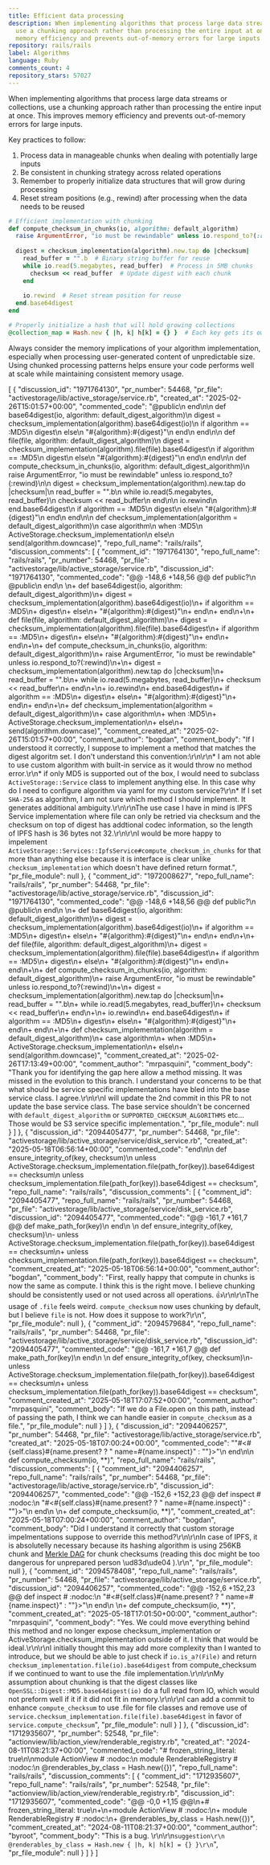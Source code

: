 ```yaml
---
title: Efficient data processing
description: When implementing algorithms that process large data streams or collections,
  use a chunking approach rather than processing the entire input at once. This improves
  memory efficiency and prevents out-of-memory errors for large inputs.
repository: rails/rails
label: Algorithms
language: Ruby
comments_count: 4
repository_stars: 57027
---
```


When implementing algorithms that process large data streams or collections, use a chunking approach rather than processing the entire input at once. This improves memory efficiency and prevents out-of-memory errors for large inputs.

Key practices to follow:

1. Process data in manageable chunks when dealing with potentially large inputs
2. Be consistent in chunking strategy across related operations
3. Remember to properly initialize data structures that will grow during processing
4. Reset stream positions (e.g., rewind) after processing when the data needs to be reused

```ruby
# Efficient implementation with chunking
def compute_checksum_in_chunks(io, algorithm: default_algorithm)
  raise ArgumentError, "io must be rewindable" unless io.respond_to?(:rewind)
  
  digest = checksum_implementation(algorithm).new.tap do |checksum|
    read_buffer = "".b  # Binary string buffer for reuse
    while io.read(5.megabytes, read_buffer)  # Process in 5MB chunks
      checksum << read_buffer  # Update digest with each chunk
    end
    
    io.rewind  # Reset stream position for reuse
  end.base64digest
end

# Properly initialize a hash that will hold growing collections
@collection_map = Hash.new { |h, k| h[k] = {} }  # Each key gets its own hash
```

Always consider the memory implications of your algorithm implementation, especially when processing user-generated content of unpredictable size. Using chunked processing patterns helps ensure your code performs well at scale while maintaining consistent memory usage.


[
  {
    "discussion_id": "1971764130",
    "pr_number": 54468,
    "pr_file": "activestorage/lib/active_storage/service.rb",
    "created_at": "2025-02-26T15:01:57+00:00",
    "commented_code": "@public\n    end\n\n    def base64digest(io, algorithm: default_digest_algorithm)\n      digest = checksum_implementation(algorithm).base64digest(io)\n      if algorithm == :MD5\n        digest\n      else\n        \"#{algorithm}:#{digest}\"\n      end\n    end\n\n    def file(file, algorithm: default_digest_algorithm)\n      digest = checksum_implementation(algorithm).file(file).base64digest\n      if algorithm == :MD5\n        digest\n      else\n        \"#{algorithm}:#{digest}\"\n      end\n    end\n\n    def compute_checksum_in_chunks(io, algorithm: default_digest_algorithm)\n      raise ArgumentError, \"io must be rewindable\" unless io.respond_to?(:rewind)\n\n      digest = checksum_implementation(algorithm).new.tap do |checksum|\n        read_buffer = \"\".b\n        while io.read(5.megabytes, read_buffer)\n          checksum << read_buffer\n        end\n\n        io.rewind\n      end.base64digest\n      if algorithm == :MD5\n        digest\n      else\n        \"#{algorithm}:#{digest}\"\n      end\n    end\n\n    def checksum_implementation(algorithm = default_digest_algorithm)\n      case algorithm\n      when :MD5\n        ActiveStorage.checksum_implementation\n      else\n        send(algorithm.downcase)",
    "repo_full_name": "rails/rails",
    "discussion_comments": [
      {
        "comment_id": "1971764130",
        "repo_full_name": "rails/rails",
        "pr_number": 54468,
        "pr_file": "activestorage/lib/active_storage/service.rb",
        "discussion_id": "1971764130",
        "commented_code": "@@ -148,6 +148,56 @@ def public?\n       @public\n     end\n \n+    def base64digest(io, algorithm: default_digest_algorithm)\n+      digest = checksum_implementation(algorithm).base64digest(io)\n+      if algorithm == :MD5\n+        digest\n+      else\n+        \"#{algorithm}:#{digest}\"\n+      end\n+    end\n+\n+    def file(file, algorithm: default_digest_algorithm)\n+      digest = checksum_implementation(algorithm).file(file).base64digest\n+      if algorithm == :MD5\n+        digest\n+      else\n+        \"#{algorithm}:#{digest}\"\n+      end\n+    end\n+\n+    def compute_checksum_in_chunks(io, algorithm: default_digest_algorithm)\n+      raise ArgumentError, \"io must be rewindable\" unless io.respond_to?(:rewind)\n+\n+      digest = checksum_implementation(algorithm).new.tap do |checksum|\n+        read_buffer = \"\".b\n+        while io.read(5.megabytes, read_buffer)\n+          checksum << read_buffer\n+        end\n+\n+        io.rewind\n+      end.base64digest\n+      if algorithm == :MD5\n+        digest\n+      else\n+        \"#{algorithm}:#{digest}\"\n+      end\n+    end\n+\n+    def checksum_implementation(algorithm = default_digest_algorithm)\n+      case algorithm\n+      when :MD5\n+        ActiveStorage.checksum_implementation\n+      else\n+        send(algorithm.downcase)",
        "comment_created_at": "2025-02-26T15:01:57+00:00",
        "comment_author": "bogdan",
        "comment_body": "If I understood it correctly, I suppose to implement a method that matches the digest algoritm set. I don't understand this convention:\r\n\r\n* I am not able to use custom algorithm with built-in service as it would throw no method error.\r\n* if only MD5 is supported out of the box, I would need to subclass `ActiveStorage::Service` class to implement anything else. In this case why do I need to configure algorithm via yaml for my custom service?\r\n* If I set `SHA-256` as algorithm, I am not sure which method I should implement. It generates additional ambiguity.\r\n\r\nThe use case I have in mind is IPFS Service implementation where file can only be retried via checksum and the checksum on top of digest has addtional codec information, so the length of IPFS hash is 36 bytes not 32.\r\n\r\nI would be more happy to impelement `ActiveStorage::Services::IpfsService#compute_checksum_in_chunks` for that more than anything else because it is interface is clear unlike `checksum_implementation` which doesn't have defined return format.",
        "pr_file_module": null
      },
      {
        "comment_id": "1972008627",
        "repo_full_name": "rails/rails",
        "pr_number": 54468,
        "pr_file": "activestorage/lib/active_storage/service.rb",
        "discussion_id": "1971764130",
        "commented_code": "@@ -148,6 +148,56 @@ def public?\n       @public\n     end\n \n+    def base64digest(io, algorithm: default_digest_algorithm)\n+      digest = checksum_implementation(algorithm).base64digest(io)\n+      if algorithm == :MD5\n+        digest\n+      else\n+        \"#{algorithm}:#{digest}\"\n+      end\n+    end\n+\n+    def file(file, algorithm: default_digest_algorithm)\n+      digest = checksum_implementation(algorithm).file(file).base64digest\n+      if algorithm == :MD5\n+        digest\n+      else\n+        \"#{algorithm}:#{digest}\"\n+      end\n+    end\n+\n+    def compute_checksum_in_chunks(io, algorithm: default_digest_algorithm)\n+      raise ArgumentError, \"io must be rewindable\" unless io.respond_to?(:rewind)\n+\n+      digest = checksum_implementation(algorithm).new.tap do |checksum|\n+        read_buffer = \"\".b\n+        while io.read(5.megabytes, read_buffer)\n+          checksum << read_buffer\n+        end\n+\n+        io.rewind\n+      end.base64digest\n+      if algorithm == :MD5\n+        digest\n+      else\n+        \"#{algorithm}:#{digest}\"\n+      end\n+    end\n+\n+    def checksum_implementation(algorithm = default_digest_algorithm)\n+      case algorithm\n+      when :MD5\n+        ActiveStorage.checksum_implementation\n+      else\n+        send(algorithm.downcase)",
        "comment_created_at": "2025-02-26T17:13:49+00:00",
        "comment_author": "mrpasquini",
        "comment_body": "Thank you for identifying the gap here allow a method missing. It was missed in the evolution to this branch. I understand your concerns to be that what should be service specific implementations have bled into the base service class. I agree.\r\n\r\nI will update the 2nd commit in this PR to not update the base service class. The base service shouldn't be concerned with `default_digest_algorithm` or `SUPPORTED_CHECKSUM_ALGORITHMS` etc... Those would be S3 service specific implementation.",
        "pr_file_module": null
      }
    ]
  },
  {
    "discussion_id": "2094405477",
    "pr_number": 54468,
    "pr_file": "activestorage/lib/active_storage/service/disk_service.rb",
    "created_at": "2025-05-18T06:56:14+00:00",
    "commented_code": "end\n\n      def ensure_integrity_of(key, checksum)\n        unless ActiveStorage.checksum_implementation.file(path_for(key)).base64digest == checksum\n        unless checksum_implementation.file(path_for(key)).base64digest == checksum",
    "repo_full_name": "rails/rails",
    "discussion_comments": [
      {
        "comment_id": "2094405477",
        "repo_full_name": "rails/rails",
        "pr_number": 54468,
        "pr_file": "activestorage/lib/active_storage/service/disk_service.rb",
        "discussion_id": "2094405477",
        "commented_code": "@@ -161,7 +161,7 @@ def make_path_for(key)\n       end\n \n       def ensure_integrity_of(key, checksum)\n-        unless ActiveStorage.checksum_implementation.file(path_for(key)).base64digest == checksum\n+        unless checksum_implementation.file(path_for(key)).base64digest == checksum",
        "comment_created_at": "2025-05-18T06:56:14+00:00",
        "comment_author": "bogdan",
        "comment_body": "First, really happy that compute in chunks is now the same as compute. I think this is the right move. I believe chunking should be consistently used or not used across all operations. :+1:\r\n\r\nThe usage of `.file` feels weird. `compute_checksum` now uses chunking by default, but I believe `file` is not. How does it suppose to work?\r\n",
        "pr_file_module": null
      },
      {
        "comment_id": "2094579684",
        "repo_full_name": "rails/rails",
        "pr_number": 54468,
        "pr_file": "activestorage/lib/active_storage/service/disk_service.rb",
        "discussion_id": "2094405477",
        "commented_code": "@@ -161,7 +161,7 @@ def make_path_for(key)\n       end\n \n       def ensure_integrity_of(key, checksum)\n-        unless ActiveStorage.checksum_implementation.file(path_for(key)).base64digest == checksum\n+        unless checksum_implementation.file(path_for(key)).base64digest == checksum",
        "comment_created_at": "2025-05-18T17:07:52+00:00",
        "comment_author": "mrpasquini",
        "comment_body": "If we do a File.open on this path, instead of passing the path, I think we can handle easier in `compute_checksum` as a file.",
        "pr_file_module": null
      }
    ]
  },
  {
    "discussion_id": "2094406257",
    "pr_number": 54468,
    "pr_file": "activestorage/lib/active_storage/service.rb",
    "created_at": "2025-05-18T07:00:24+00:00",
    "commented_code": "\"#<#{self.class}#{name.present? ? \" name=#{name.inspect}\" : \"\"}>\"\n    end\n\n    def compute_checksum(io, **)",
    "repo_full_name": "rails/rails",
    "discussion_comments": [
      {
        "comment_id": "2094406257",
        "repo_full_name": "rails/rails",
        "pr_number": 54468,
        "pr_file": "activestorage/lib/active_storage/service.rb",
        "discussion_id": "2094406257",
        "commented_code": "@@ -152,6 +152,23 @@ def inspect # :nodoc:\n       \"#<#{self.class}#{name.present? ? \" name=#{name.inspect}\" : \"\"}>\"\n     end\n \n+    def compute_checksum(io, **)",
        "comment_created_at": "2025-05-18T07:00:24+00:00",
        "comment_author": "bogdan",
        "comment_body": "Did I understand it correctly that custom storage impelmentations suppose to override this method?\r\n\r\nIn case of IPFS, it is absolutelly necessary because its hashing algorithm is using 256KB chunk and [Merkle DAG](https://docs.ipfs.tech/concepts/merkle-dag/) for chunk checksums (reading this doc might be too dangerous for unprepared person \ud83d\ude04 ).\r\n",
        "pr_file_module": null
      },
      {
        "comment_id": "2094578408",
        "repo_full_name": "rails/rails",
        "pr_number": 54468,
        "pr_file": "activestorage/lib/active_storage/service.rb",
        "discussion_id": "2094406257",
        "commented_code": "@@ -152,6 +152,23 @@ def inspect # :nodoc:\n       \"#<#{self.class}#{name.present? ? \" name=#{name.inspect}\" : \"\"}>\"\n     end\n \n+    def compute_checksum(io, **)",
        "comment_created_at": "2025-05-18T17:01:50+00:00",
        "comment_author": "mrpasquini",
        "comment_body": "Yes. We could move everything behind this method and no longer expose checksum_implementation or ActiveStorage.checksum_implementation outside of it. I think that would be ideal.\r\n\r\nI initially thought this may add more complexity than I wanted to introduce, but we should be able to just check if `io.is_a?(File)` and return `checksum_implementation.file(io).base64digest` from compute_checksum if we continued to want to use the .file implementation.\r\n\r\nMy assumption about chunking is that the digest classes like `OpenSSL::Digest::MD5.base64digest(io)` do a full read from IO, which would not preform well if it if it did not fit in memory.\r\n\r\nI can add a commit to enhance `compute_checksum` to use .file for file classes and remove use of `service.checksum_implementation.file(file).base64digest` in favor of `service.compute_checksum`",
        "pr_file_module": null
      }
    ]
  },
  {
    "discussion_id": "1712935607",
    "pr_number": 52548,
    "pr_file": "actionview/lib/action_view/renderable_registry.rb",
    "created_at": "2024-08-11T08:21:37+00:00",
    "commented_code": "# frozen_string_literal: true\n\nmodule ActionView # :nodoc:\n  module RenderableRegistry # :nodoc:\n    @renderables_by_class = Hash.new({})",
    "repo_full_name": "rails/rails",
    "discussion_comments": [
      {
        "comment_id": "1712935607",
        "repo_full_name": "rails/rails",
        "pr_number": 52548,
        "pr_file": "actionview/lib/action_view/renderable_registry.rb",
        "discussion_id": "1712935607",
        "commented_code": "@@ -0,0 +1,15 @@\n+# frozen_string_literal: true\n+\n+module ActionView # :nodoc:\n+  module RenderableRegistry # :nodoc:\n+    @renderables_by_class = Hash.new({})",
        "comment_created_at": "2024-08-11T08:21:37+00:00",
        "comment_author": "byroot",
        "comment_body": "This is a bug. \r\n\r\n```suggestion\r\n    @renderables_by_class = Hash.new { |h, k| h[k] = {} }\r\n```",
        "pr_file_module": null
      }
    ]
  }
]
